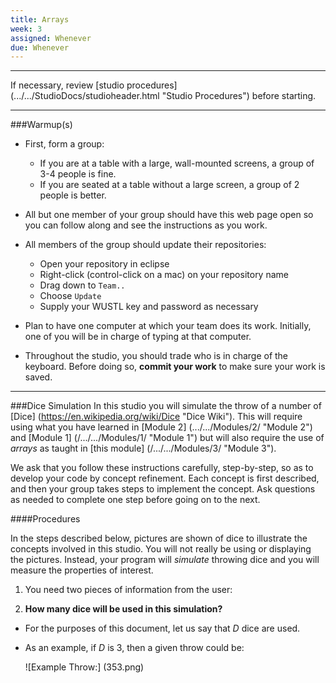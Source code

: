 ```yaml
---
title: Arrays
week: 3
assigned: Whenever
due: Whenever
---
```


<HR>

If necessary, review [studio procedures] (.../.../StudioDocs/studioheader.html "Studio Procedures") before starting.

<HR>

###Warmup(s)

* First, form a group:

  * If you are at a table with a large, wall-mounted screens, a group of 3-4 people is fine.
  * If you are seated at a table without a large screen, a group of 2 people is better.

* All but one member of your group should have this web page open so you can follow along and see the instructions as you work.
* All members of the group should update their repositories:

  * Open your repository in eclipse
  * Right-click (control-click on a mac) on your repository name
  * Drag down to `Team..`
  * Choose `Update`
  * Supply your WUSTL key and password as necessary

* Plan to have one computer at which your team does its work. Initially, one of you will be in charge of typing at that computer.
* Throughout the studio, you should trade who is in charge of the keyboard. Before doing so, **commit your work** to make sure your work is saved.

<HR>

###Dice Simulation
In this studio you will simulate the throw of a number of [Dice] (https://en.wikipedia.org/wiki/Dice "Dice Wiki"). This will require using what you have learned in [Module 2] (.../.../Modules/2/ "Module 2") and [Module 1] (/.../.../Modules/1/ "Module 1") but will also require the use of *arrays* as taught in [this module] (/.../.../Modules/3/ "Module 3").

We ask that you follow these instructions carefully, step-by-step, so as to develop your code by concept refinement. Each concept is first described, and then your group takes steps to implement the concept.
Ask questions as needed to complete one step before going on to the next.

####Procedures

In the steps described below, pictures are shown of dice to illustrate the concepts involved in this studio. You will not really be using or displaying the pictures. Instead, your program will *simulate* throwing dice and you will measure the properties of interest.

1. You need two pieces of information from the user:

  1. **How many dice will be used in this simulation?**

  - For the purposes of this document, let us say that *D* dice are used.
  - As an example, if *D* is 3, then a given throw could be:

      ![Example Throw:] (353.png)

